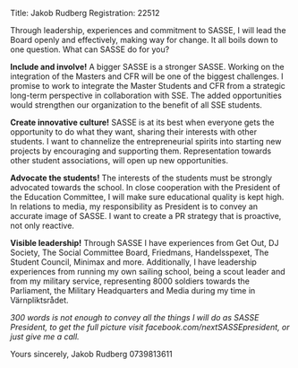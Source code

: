 Title: Jakob Rudberg
Registration: 22512

Through leadership, experiences and commitment to SASSE, I will lead the Board openly and effectively, making way for change. It all boils down to one question.
What can SASSE do for you?

**Include and involve!** A bigger SASSE is a stronger SASSE. Working on the integration of the Masters and CFR will be one of the biggest challenges. I promise to work to integrate the Master Students and CFR from a strategic long-term perspective in collaboration with SSE. The added opportunities would strengthen our organization to the benefit of all SSE students.

**Create innovative culture!** SASSE is at its best when everyone gets the opportunity to do what they want, sharing their interests with other students. I want to channelize the entrepreneurial spirits into starting new projects by encouraging and supporting them. Representation towards other student associations, will open up new opportunities.

**Advocate the students!** The interests of the students must be strongly advocated towards the school. In close cooperation with the President of the Education Committee, I will make sure educational quality is kept high. In relations to media, my responsibility as President is to convey an accurate image of SASSE. I want to create a PR strategy that is proactive, not only reactive.

**Visible leadership!** Through SASSE I have experiences from Get Out, DJ Society, The Social Committee Board, Friedmans, Handelsspexet, The Student Council, Minimax and more. Additionally, I have leadership experiences from running my own sailing school, being a scout leader and from my military service, representing 8000 soldiers towards the Parliament, the Military Headquarters and Media during my time in Värnpliktsrådet.

*300 words is not enough to convey all the things I will do as SASSE President, to get the full picture visit facebook.com/nextSASSEpresident, or just give me a call.*

Yours sincerely,
Jakob Rudberg
0739813611

